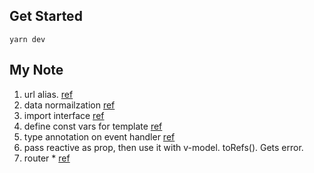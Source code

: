 ## Get Started

```shell
yarn dev
```

## My Note

1. url alias. [ref](https://dev.to/tilly/aliasing-in-vite-w-typescript-1lfo)
2. data normailzation [ref](https://github.com/paularmstrong/normalizr/tree/master/docs)
3. import interface [ref](https://stackoverflow.com/questions/72056806/vue3-with-vite-cant-import-ts-interface)
4. define const vars for template [ref](https://stackoverflow.com/questions/42662144/how-could-i-use-const-in-vue-template)
5. type annotation on event handler [ref](https://stackoverflow.com/questions/67434135/vue-3-typescript-warning-on-vue-emit-and-event-object-is-possibly-null)
6. pass reactive as prop, then use it with v-model. toRefs(). Gets error.
7. router \* [ref](https://router.vuejs.org/guide/migration/#removed-star-or-catch-all-routes)
